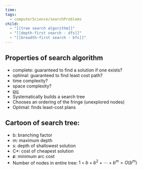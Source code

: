 ```yaml
---
time: 
tags:
  - computerScience/searchProblems
child:
  - "[[tree search algorithm]]"
  - "[[depth-first search - dfs]]"
  - "[[breadth-first search - bfs]]"
---
```

## Properties of search algorithm
- complete: guaranteed to find a solution if one exists?
- optimal: guaranteed to find least cost path?
- time complexity?
- space complexity?
- [pic](https://i.imgur.com/VNyKp2G.png)
- Systematically builds a search tree
- Chooses an ordering of the fringe (unexplored nodes)
- Optimal: finds least-cost plans

## Cartoon of search tree:
- b: branching factor
- m: maximum depth
- s: depth of shallowest solution
- C*: cost of cheapest solution
- 𝜺: minimum arc cost
- Number of nodes in entire tree: $1 + b + b^2 + \cdots + b^m = O(b^m)$